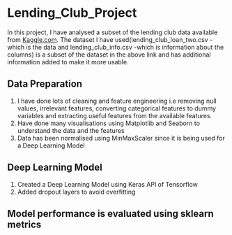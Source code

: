 # Lending_Club_Project
In this project, I have analysed a subset of the lending club data available from [Kaggle.com](https://www.kaggle.com/wordsforthewise/lending-club).
The dataset I have used(lending_club_loan_two.csv -which is the data and lending_club_info.csv -which is information about the columns) is a subset of the dataset in the above link and has additional information added to make it more usable.

## Data Preparation
1. I have done lots of cleaning and feature engineering i.e removing null values, irrelevant features, converting categorical features to dummy variables and extracting useful features from the available features.
2. Have done many visualisations using Matplotlib and Seaborn to understand the data and the features
3. Data has been normalised using MinMaxScaler since it is being used for a Deep Learning Model

## Deep Learning Model
1. Created a Deep Learning Model using Keras API of Tensorflow
2. Added dropout layers to avoid overfitting

## Model performance is evaluated using sklearn metrics
